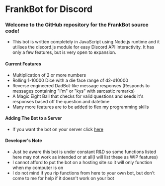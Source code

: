 # FrankBot for Discord

### Welcome to the GitHub repository for the FrankBot source code!
* This bot is written completely in JavaScript using Node.js runtime and it utilises the discord.js module for easy Discord API interactivity. It has only a few features, but is very open to expansion.

#### Current Features
* Multiplication of 2 or more numbers
* Rolling 1-10000 Dice with a die face range of d2-d10000
* Reverse engineered DadBot-like message responses (Responds to messages containing "I'm" or "kys" with sarcastic remarks)
* A Magic Eight Ball that checks for valid questions and seeds it's responses based off the question and datetime
* Many more features are to be added to flex my programming skills

#### Adding The Bot to a Server
* If you want the bot on your server click [here](https://discordapp.com/api/oauth2/authorize?client_id=593008720334684160&permissions=6144&scope=bot)

#### Developer's Note
* Just be aware this bot is under constant R&D so some functions listed here may not work as intended or at all(I will list these as WIP features)
* I cannot afford to put the bot on a hosting site so it will only function when my computer is on
* I do not mind if you rip functions from here to your own bot, but don't come to me for help if it doesn't work on your bot
